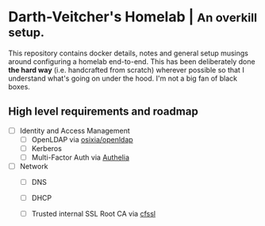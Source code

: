 # Darth-Veitcher's Homelab | <small>An overkill setup.</small>
This repository contains docker details, notes and general setup musings around configuring a homelab end-to-end. This has been deliberately done **the hard way** (i.e. handcrafted from scratch) wherever possible so that I understand what's going on under the hood. I'm not a big fan of black boxes.

## High level requirements and roadmap
* [ ] Identity and Access Management
    * [ ] OpenLDAP via [osixia/openldap](https://github.com/osixia/docker-openldap)
    * [ ] Kerberos
    * [ ] Multi-Factor Auth via [Authelia](https://github.com/clems4ever/authelia)
* [ ] Network
    * [ ] DNS
    * [ ] DHCP
    * [ ] Trusted internal SSL Root CA via [cfssl](https://github.com/cloudflare/cfssl)

